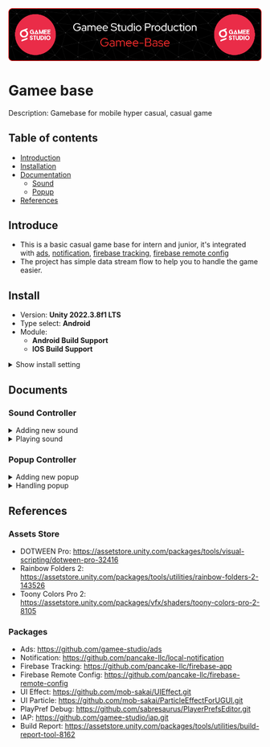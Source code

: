 <div align="center">
	<img src="gamee-banner.png" alt="ContactCard"> 
</div>

# Gamee base
Description: Gamebase for mobile hyper casual, casual game 
## Table of contents
- [Introduction](#Introduce)
- [Installation](#Install)
- [Documentation](#Documents)
  - [Sound](#Sound-Controller)
  - [Popup](#Popup-Controller)
- [References](#References)
## Introduce
- This is a basic casual game base for intern and junior, it's integrated with [ads](https://github.com/gamee-studio/ads), [notification](https://github.com/pancake-llc/local-notification), [firebase tracking](https://github.com/pancake-llc/firebase-app), [firebase remote config](https://github.com/pancake-llc/firebase-remote-config)
- The project has simple data stream flow to help you to handle the game easier.

## Install
- Version: **Unity 2022.3.8f1 LTS**
- Type select: **Android**
- Module:
	- **Android Build Support**
 	- **IOS Build Support**
  
<details><summary>Show install setting</summary>

![image](https://github.com/gamee-studio/game-base/assets/88299194/a5942af4-247b-43a0-9a78-835b28a52221)

</details>

## Documents
### Sound Controller
<details><summary>Adding new sound</summary>
<p>

- Add sound by adding new **SoundType** in file **SoundConfig.cs** then click **Update sound list** in **SoundConfig scriptable object**.
![image](https://user-images.githubusercontent.com/88299194/171227540-bb29f744-2e3c-4d64-8bad-07094f2fc9bb.png)
![image](https://user-images.githubusercontent.com/88299194/171226912-166151c1-c0f8-4730-ac9f-636a8070eae5.png)
  
</p>
</details>

<details><summary>Playing sound</summary>
<p>

```SoundController.Instance.PlayBackground(SoundType.Background)``` or ```SoundController.Instance.PlayFX(SoundType.Win)```
  
</p>
</details>

### Popup Controller
<details><summary>Adding new popup</summary>
<p>

- _Step 1: Create a new prefab attaching a script extend an popup interface (for example: ```public class PopupLose : Popup```)_
![image](https://user-images.githubusercontent.com/88299194/171231178-8c2bbbb7-43ed-48a5-b017-d489daaeea6c.png)
![image](https://user-images.githubusercontent.com/88299194/171231384-a286ccac-ecf0-4926-80ab-c375d9b8ea2c.png)
- _Step 2: Attach the prefab to PopupController list_
![image](https://user-images.githubusercontent.com/88299194/171232063-7661a9c1-b1f9-4bbe-a524-2dfc034c1648.png)

</p>
</details>

<details><summary>Handling popup</summary>
<p>

- Get a popup: ```PopupController.Instance.Get<PopupInGame>()```
- Show a popup: ```PopupController.Instance.Show<PopupInGame>()```
- Hide a popup: ```PopupController.Instance.Hide<PopupInGame>()```

- Here some override functions you can use:
```
protected virtual void AfterInstantiate() { }
protected virtual void BeforeShow() { }
protected virtual void AfterShown() { }
protected virtual void BeforeHide() { }
protected virtual void AfterHidden() { }
```
  
</p>
</details>

## References
### Assets Store
- DOTWEEN Pro: https://assetstore.unity.com/packages/tools/visual-scripting/dotween-pro-32416
- Rainbow Folders 2: https://assetstore.unity.com/packages/tools/utilities/rainbow-folders-2-143526
- Toony Colors Pro 2: https://assetstore.unity.com/packages/vfx/shaders/toony-colors-pro-2-8105
### Packages
- Ads: https://github.com/gamee-studio/ads
- Notification: https://github.com/pancake-llc/local-notification
- Firebase Tracking: https://github.com/pancake-llc/firebase-app
- Firebase Remote Config: https://github.com/pancake-llc/firebase-remote-config
- UI Effect: https://github.com/mob-sakai/UIEffect.git
- UI Particle: https://github.com/mob-sakai/ParticleEffectForUGUI.git
- PlayPref Debug: https://github.com/sabresaurus/PlayerPrefsEditor.git
- IAP: https://github.com/gamee-studio/iap.git
- Build Report: https://assetstore.unity.com/packages/tools/utilities/build-report-tool-8162
